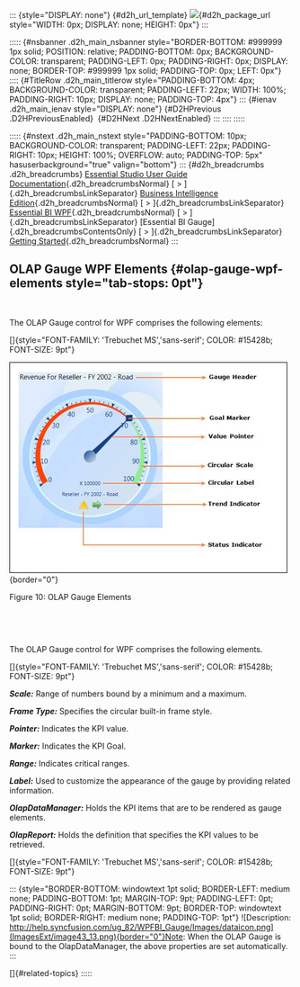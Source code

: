 ::: {style="DISPLAY: none"}
[](ms-xhelp:///?Id=d2h_url_template){#d2h_url_template} ![](!package_url!){#d2h_package_url style="WIDTH: 0px; DISPLAY: none; HEIGHT: 0px"}
:::

::::: {#nsbanner .d2h_main_nsbanner style="BORDER-BOTTOM: #999999 1px solid; POSITION: relative; PADDING-BOTTOM: 0px; BACKGROUND-COLOR: transparent; PADDING-LEFT: 0px; PADDING-RIGHT: 0px; DISPLAY: none; BORDER-TOP: #999999 1px solid; PADDING-TOP: 0px; LEFT: 0px"}
:::: {#TitleRow .d2h_main_titlerow style="PADDING-BOTTOM: 4px; BACKGROUND-COLOR: transparent; PADDING-LEFT: 22px; WIDTH: 100%; PADDING-RIGHT: 10px; DISPLAY: none; PADDING-TOP: 4px"}
::: {#ienav .d2h_main_ienav style="DISPLAY: none"}
[](ms-xhelp:///?Id=668befe6-9d6c-4d1c-8f32-2d86ba5cb249){#D2HPrevious .D2HPreviousEnabled}  [](ms-xhelp:///?Id=b21891c2-ee4b-41e6-a92d-29a3ab4cd8c5){#D2HNext .D2HNextEnabled}
:::
::::
:::::

::::: {#nstext .d2h_main_nstext style="PADDING-BOTTOM: 10px; BACKGROUND-COLOR: transparent; PADDING-LEFT: 22px; PADDING-RIGHT: 10px; HEIGHT: 100%; OVERFLOW: auto; PADDING-TOP: 5px" hasuserbackground="true" valign="bottom"}
::: {#d2h_breadcrumbs .d2h_breadcrumbs}
[Essential Studio User Guide Documentation](ms-xhelp:///?Id=12457748-09e3-4d74-a240-8e049cedf030){.d2h_breadcrumbsNormal} [ \> ]{.d2h_breadcrumbsLinkSeparator} [Business Intelligence Edition](ms-xhelp:///?Id=fdf33dd8-62b2-47b9-ad7b-fc50e590bca5){.d2h_breadcrumbsNormal} [ \> ]{.d2h_breadcrumbsLinkSeparator} [Essential BI WPF](ms-xhelp:///?Id=41e3d586-d922-4a01-8272-679fe4ae7343){.d2h_breadcrumbsNormal} [ \> ]{.d2h_breadcrumbsLinkSeparator} [Essential BI Gauge]{.d2h_breadcrumbsContentsOnly} [ \> ]{.d2h_breadcrumbsLinkSeparator} [Getting Started](ms-xhelp:///?Id=e89b3116-b65b-4ccc-ace1-faedc47160c3){.d2h_breadcrumbsNormal}
:::

## OLAP Gauge WPF Elements {#olap-gauge-wpf-elements style="tab-stops: 0pt"}

 

The OLAP Gauge control for WPF comprises the following elements:

[]{style="FONT-FAMILY: 'Trebuchet MS','sans-serif'; COLOR: #15428b; FONT-SIZE: 9pt"} 

![Description: C:\\Users\\Hari\\Pictures\\OlapGauge\\OLAP Gauge Elements.png](ImagesExt/image43_12.jpg){border="0"}

Figure 10: OLAP Gauge Elements

 

 

The OLAP Gauge control for WPF comprises the following elements.

[]{style="FONT-FAMILY: 'Trebuchet MS','sans-serif'; COLOR: #15428b; FONT-SIZE: 9pt"} 

***Scale:*** Range of numbers bound by a minimum and a maximum.

***Frame Type:*** Specifies the circular built-in frame style.

***Pointer:*** Indicates the KPI value.

***Marker:*** Indicates the KPI Goal.

***Range:*** Indicates critical ranges.

***Label:*** Used to customize the appearance of the gauge by providing related information.

***OlapDataManager:*** Holds the KPI items that are to be rendered as gauge elements.

***OlapReport:*** Holds the definition that specifies the KPI values to be retrieved.

[]{style="FONT-FAMILY: 'Trebuchet MS','sans-serif'; COLOR: #15428b; FONT-SIZE: 9pt"} 

::: {style="BORDER-BOTTOM: windowtext 1pt solid; BORDER-LEFT: medium none; PADDING-BOTTOM: 1pt; MARGIN-TOP: 9pt; PADDING-LEFT: 0pt; PADDING-RIGHT: 0pt; MARGIN-BOTTOM: 9pt; BORDER-TOP: windowtext 1pt solid; BORDER-RIGHT: medium none; PADDING-TOP: 1pt"}
![Description: http://help.syncfusion.com/ug_82/WPFBI_Gauge/Images/dataicon.png](ImagesExt/image43_13.png){border="0"}Note: When the OLAP Gauge is bound to the OlapDataManager, the above properties are set automatically.
:::

[]{#related-topics}
:::::
